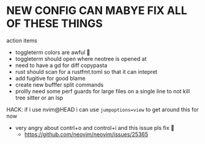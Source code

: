 # NEW CONFIG CAN MABYE FIX ALL OF THESE THINGS

action items

- toggleterm colors are awful 🤮
- toggleterm should open where neotree is opened at
- need to have a <leader>gd for diff copypasta
- rust should scan for a rustfmt.toml so that it can intepret
- add fugitive for good blame
- create new bufffer split commands
- prollly need some perf guards for large files on a single line to not kill tree sitter or an lsp


HACK: if i use nvim@HEAD i can use `jumpoptions=view` to get around this for now
- very angry about contrl+o and control+i and this issue pls fix 🙏
    - https://github.com/neovim/neovim/issues/25365
